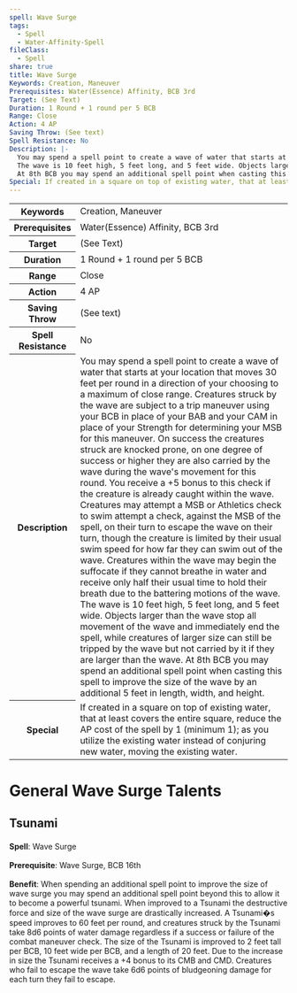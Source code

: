 ```yaml
---
spell: Wave Surge
tags:
  - Spell
  - Water-Affinity-Spell
fileClass:
  - Spell
share: true
title: Wave Surge
Keywords: Creation, Maneuver
Prerequisites: Water(Essence) Affinity, BCB 3rd
Target: (See Text)
Duration: 1 Round + 1 round per 5 BCB
Range: Close
Action: 4 AP
Saving Throw: (See text)
Spell Resistance: No
Description: |-
  You may spend a spell point to create a wave of water that starts at your location that moves 30 feet per round in a direction of your choosing to a maximum of close range. Creatures struck by the wave are subject to a trip maneuver using your BCB in place of your BAB and your CAM in place of your Strength for determining your MSB for this maneuver. On success the creatures struck are knocked prone, on one degree of success or higher they are also carried by the wave during the wave's movement for this round. You receive a +5 bonus to this check if the creature is already caught within the wave. Creatures may attempt a MSB or Athletics check to swim attempt a check, against the MSB of the spell, on their turn to escape the wave on their turn, though the creature is limited by their usual swim speed for how far they can swim out of the wave. Creatures within the wave may begin the suffocate if they cannot breathe in water and receive only half their usual time to hold their breath due to the battering motions of the wave.
  The wave is 10 feet high, 5 feet long, and 5 feet wide. Objects larger than the wave stop all movement of the wave and immediately end the spell, while creatures of larger size can still be tripped by the wave but not carried by it if they are larger than the wave.
  At 8th BCB you may spend an additional spell point when casting this spell to improve the size of the wave by an additional 5 feet in length, width, and height.
Special: If created in a square on top of existing water, that at least covers the entire square, reduce the AP cost of the spell by 1 (minimum 1); as you utilize the existing water instead of conjuring new water, moving the existing water.
---
```


<p><span style="overflow-x: auto;"><table><tbody><tr><th>Keywords</th><td>Creation, Maneuver</td></tr><tr><th>Prerequisites</th><td>Water(Essence) Affinity, BCB 3rd</td></tr><tr><th>Target</th><td>(See Text)</td></tr><tr><th>Duration</th><td>1 Round + 1 round per 5 BCB</td></tr><tr><th>Range</th><td>Close</td></tr><tr><th>Action</th><td>4 AP</td></tr><tr><th>Saving Throw</th><td>(See text)</td></tr><tr><th>Spell Resistance</th><td>No</td></tr><tr><th>Description</th><td>You may spend a spell point to create a wave of water that starts at your location that moves 30 feet per round in a direction of your choosing to a maximum of close range. Creatures struck by the wave are subject to a trip maneuver using your BCB in place of your BAB and your CAM in place of your Strength for determining your MSB for this maneuver. On success the creatures struck are knocked prone, on one degree of success or higher they are also carried by the wave during the wave's movement for this round. You receive a +5 bonus to this check if the creature is already caught within the wave. Creatures may attempt a MSB or Athletics check to swim attempt a check, against the MSB of the spell, on their turn to escape the wave on their turn, though the creature is limited by their usual swim speed for how far they can swim out of the wave. Creatures within the wave may begin the suffocate if they cannot breathe in water and receive only half their usual time to hold their breath due to the battering motions of the wave.
The wave is 10 feet high, 5 feet long, and 5 feet wide. Objects larger than the wave stop all movement of the wave and immediately end the spell, while creatures of larger size can still be tripped by the wave but not carried by it if they are larger than the wave.
At 8th BCB you may spend an additional spell point when casting this spell to improve the size of the wave by an additional 5 feet in length, width, and height.</td></tr><tr><th>Special</th><td>If created in a square on top of existing water, that at least covers the entire square, reduce the AP cost of the spell by 1 (minimum 1); as you utilize the existing water instead of conjuring new water, moving the existing water.</td></tr></tbody></table></span></p><h1><span><p>General Wave Surge Talents</p></span></h1><h2><span><p>Tsunami</p></span></h2><p><span><p><b>Spell</b>:    Wave Surge<br><br><b>Prerequisite</b>:    Wave Surge, BCB 16th<br><br><b>Benefit</b>:    When spending an additional spell point to improve the size of wave surge you may spend an additional spell point beyond this to allow it to become a powerful tsunami. When improved to a Tsunami the destructive force and size of the wave surge are drastically increased. A Tsunami�s speed improves to 60 feet per round, and creatures struck by the Tsunami take 8d6 points of water damage regardless if a success or failure of the combat maneuver check. The size of the Tsunami is improved to 2 feet tall per BCB, 10 feet wide per BCB, and a length of 20 feet. Due to the increase in size the Tsunami receives a +4 bonus to its CMB and CMD. Creatures who fail to escape the wave take 6d6 points of bludgeoning damage for each turn they fail to escape.<br><br></p></span></p>